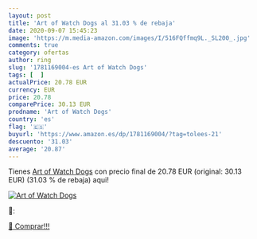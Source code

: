 ```yaml
---
layout: post
title: 'Art of Watch Dogs al 31.03 % de rebaja'
date: 2020-09-07 15:45:23
image: 'https://m.media-amazon.com/images/I/516FQffmq9L._SL200_.jpg'
comments: true
category: ofertas
author: ring
slug: '1781169004-es Art of Watch Dogs'
tags: [  ]
actualPrice: 20.78 EUR
currency: EUR
price: 20.78
comparePrice: 30.13 EUR
prodname: 'Art of Watch Dogs'
country: 'es'
flag: '🇪🇸'
buyurl: 'https://www.amazon.es/dp/1781169004/?tag=tolees-21'
descuento: '31.03'
average: '20.87'
---
```


Tienes [Art of Watch Dogs](https://www.amazon.es/dp/1781169004/?tag=tolees-21) con precio final de  20.78 EUR (original: 30.13 EUR) (31.03 %  de rebaja) aqui!

[![Art of Watch Dogs](https://m.media-amazon.com/images/I/516FQffmq9L._SL200_.jpg)](https://www.amazon.es/dp/1781169004/?tag=tolees-21)

🔎:


[🛒 Comprar!!!](https://www.amazon.es/dp/1781169004/?tag=tolees-21)
